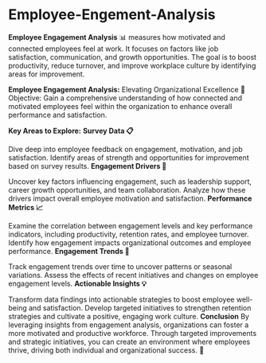 # Employee-Engement-Analysis
**Employee Engagement Analysis** 📊 measures how motivated and connected employees feel at work. It focuses on factors like job satisfaction, communication, and growth opportunities. The goal is to boost productivity, reduce turnover, and improve workplace culture by identifying areas for improvement.


**Employee Engagement Analysis:** Elevating Organizational Excellence 🚀
Objective: Gain a comprehensive understanding of how connected and motivated employees feel within the organization to enhance overall performance and satisfaction.

**Key Areas to Explore:**
**Survey Data 📋**

Dive deep into employee feedback on engagement, motivation, and job satisfaction.
Identify areas of strength and opportunities for improvement based on survey results.
**Engagement Drivers 🎯**

Uncover key factors influencing engagement, such as leadership support, career growth opportunities, and team collaboration.
Analyze how these drivers impact overall employee motivation and satisfaction.
**Performance Metrics 📈**

Examine the correlation between engagement levels and key performance indicators, including productivity, retention rates, and employee turnover.
Identify how engagement impacts organizational outcomes and employee performance.
**Engagement Trends 📅**

Track engagement trends over time to uncover patterns or seasonal variations.
Assess the effects of recent initiatives and changes on employee engagement levels.
**Actionable Insights 💡**

Transform data findings into actionable strategies to boost employee well-being and satisfaction.
Develop targeted initiatives to strengthen retention strategies and cultivate a positive, engaging work culture.
**Conclusion**
By leveraging insights from engagement analysis, organizations can foster a more motivated and productive workforce. Through targeted improvements and strategic initiatives, you can create an environment where employees thrive, driving both individual and organizational success. 🌟
